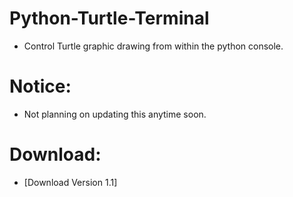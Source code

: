 # Python-Turtle-Terminal
- Control Turtle graphic drawing from within the python console.

# Notice:
- Not planning on updating this anytime soon.

# Download: 
- [Download Version 1.1]
